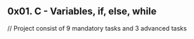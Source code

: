 ## 0x01. C - Variables, if, else, while

// Project consist of 9 mandatory tasks and 3 advanced tasks

